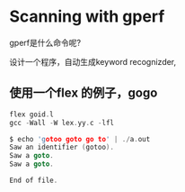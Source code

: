 # Scanning with gperf

gperf是什么命令呢?

设计一个程序，自动生成keyword recognizder, 

## 使用一个flex 的例子，gogo

```c
flex goid.l
gcc -Wall -W lex.yy.c -lfl

$ echo 'gotoo goto go to' | ./a.out 
Saw an identifier (gotoo).
Saw a goto.
Saw a goto.

End of file.
```

